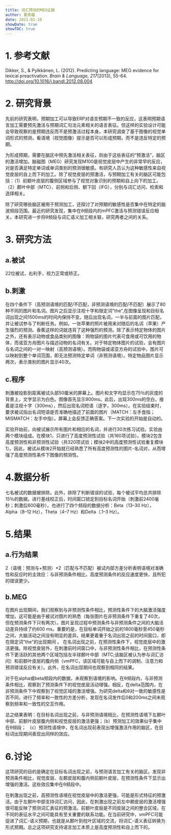 ```yaml
---
title: 词汇预测的MEG证据
author: 夏秀媚
date: 2021-01-10
showDate: true
showTOC: true
---
```

# 1. 参考文献
Dikker, S., & Pylkkänen, L. (2012). Predicting language: MEG evidence for lexical preactivation. *Brain & Language, 217*(2013), 55-64. http://doi.org/10.1016/j.bandl.2012.08.004
# 2. 研究背景
先前的研究表明，预期加工可以导致ERP对语言预期不一致的反应，这表明预期语言加工需要预先激活与预期词汇句法元素相关的语言表征。但这样的实验设计可能会导致观察的是预期违反而不是预激活过程本身。本研究调查了基于图像的视觉单词形式的预测，看语境（视觉图像）提示是否可以形成预期，而不是违反特定的预期。

为形成预期，需要在脑区中预先激活相关表征，则由于这些表征的“预激活”，脑区的激活增加。脑磁图（MEG）研究发现M100是视觉皮层中产生的非常早的反应，对是否满足特定单词或单词类别的预测很敏感。有研究人员认为这种敏感性来自视觉皮层的自上而下的加工。除了视觉皮层的预激活，与预期加工有关的脑区可能包括：（1）前额叶皮层的腹侧区域参与了视觉对象识别的预期和自上向下的加工。（2）颞叶中部（MTC）、前侧和后侧、额下回（IFG），分别与词汇访问、检索和选择相关。

除了研究哪些脑区被用于预测加工，还探讨了对预期的敏感性是否集中在特定的脑波频段范围。最近的研究发现，集中在θ频段内的mPFC激活与预测错误反应相关。本研究进一步将θ频段与词汇语义加工相关联，研究两者之间的关系。


# 3. 研究方法
## a.被试
22位被试，右利手，视力正常或矫正。
## b.刺激

在四个条件下（高预测语境的匹配/不匹配，非预测语境的匹配/不匹配）展示了80种不同的图片和名词。图片之后显示注视十字和限定词"the",在图像呈现和目标名词出现之间1500ms的时间内保持不变。随后出现名词，一半与前面的图片匹配，并让被试参与了判断任务。例如，一张苹果的照片被用来对随后的名词（苹果）产生强烈的预测。香蕉这样的词就违背了这种强烈的预测。除了表示特定物体的图片之外，还有表示动物或食品类别的图像：购物袋的图片代表可食用或可饮用的物体，而诺亚方舟图片与描述动物的名词有关。对于特定物体图片的试验，会有图片与名词之间的一对一映射（高预测语境）。而购物袋或诺亚方舟的试验中，图片可以映射到整个单词范围，即无法预测特定单词（非预测语境）。特定物品图片显示两次，表示类别的图片显示40次。


## c.程序
刺激被投影到距离被试头部50厘米的屏幕上。图片和文字均显示在75％的灰度的背景上，文字显示为白色。图像首先显示900ms。此后，出现300ms的空白，接着是注视十字（300ms），然后出现名词短语（逐字，300ms）。在实验结束时，要求被试指出名词短语是否准确地描述了前面的图片（MATCH：左手食指；MISMATCH：左手中指）。屏幕上会反馈正确答案。下一次实验的开始是自动的。

实验开始前，向被试展示所有图片和相应的名词，并进行30次练习试验。实验由两个模块组成。在模块1，只进行了高度预测性试验（共160项试验）。模块2包含高度预测性和非预测性试验（共320项试验；模块2中的高度预测性试验重复模块1）。因此，被试从模块2开始就已经熟悉了所有高度预测性的图片-名词对，从而增强了高度预测性条件下图像的预测性。

# 4.数据分析
七名被试的数据被排除。此外，排除了判断错误的试验，每个被试平均总共排除15％的数据。进行基线校正后，时间窗口锁定到目标名词开始（刺激前2400毫秒；刺激后600毫秒）。也进行了四个频段的数据分析：Beta（13–30 Hz），Alpha（8–12 Hz），Theta（4–7 Hz）和Delta（.1–3 Hz）。
# 5.结果
## a.行为结果
2（语境：预测与+预测）*2（匹配与不匹配）被试内部方差分析表明语境对准确性和反应时的主效应：与非预测条件相比，高度预测条件的反应速度更快，且所犯的错误更少。
## b.MEG
在图片出现期间，我们观察到与非预测性条件相比，预测性条件下的大脑激活强度增加，这可能是由于被试对图片的熟悉（每张图片在非预测条件下重复了40次，但在预测条件下只有两次）。图片呈现过程中预测条件与非预测条件之间的大脑活动差异持续了约600 ms。重要的是，在目标单词开始之前的1800毫秒至450毫秒之间，大脑活动之间没有明显的差异。结果更着重于名词出现之前的时间窗口，即在限定词“the”的出现期间
。
在名词出现之前，在预测性条件下，视觉皮层中的激活更强。除视觉皮层外，在刺激前时间窗口中，与非预测性条件相比，在预测性条件下更活跃的其他两个区域包括左半球颞叶中部（MTC;该脑区被认为参与词汇访问）和前额叶皮层的腹内侧（vmPFC，该区域可能与自上而下的调制，注意力和预测错误反应有关）。此外，在名词出现期间也观察到相同的结果。

对于在alpha或beta频段内的数据，未观察到语境的影响。在θ频段内，与非预测条件相比，观察到了预测条件下的视觉皮层活动增强。相反，在delta范围内，在非预测条件下中观察到了视觉区域的激活增强。为研究delta和θ对一致的敏感性是否不同，进行了频率和一致性的方差分析，发现在名词发作后0和200ms之间未观察到频率和一致性的交互作用。

总之结果表明：在目标名词出现之前，与非预测语境相比，在预测性语境下左颞叶中部、前额叶皮层腹内侧和视觉皮层的激活更强；（b）预测加工的效果似乎集中在θ频段； （c）预测性语境中，在名词出现前表现出增强激活作用的脑区，在目标词出现期间表现出同样的效应。
# 6.讨论
这项研究的目的是确定在目标名词出现之前，与预测语言加工有关的脑区。发现非预测条件相比，视觉皮层、左颞皮层和腹内侧前额叶皮层，在预测性条件下显示出增强的激活。这些效应集中在θ频段中。

在刺激出现之前，高预测性语境在视觉皮层中的激活更强，可能是形式特征的预激活。由于左颞叶中部支持词汇访问，因此，在刺激出现之前左中颞皮层的激活增强很可能反映了预测词汇表征的预激活。前额叶皮层是不同皮层之间的整合区域，在不同的表征水平之间可能具有至关重要的联系功能。在当前研究中，vmPFC可能促进了词汇-语义预期，也就是从颞叶到枕叶区域的交流，将词汇-语义表征转换为形式预期。总之这项研究支持语言加工本质上是高度预测性和自上而下的。

















